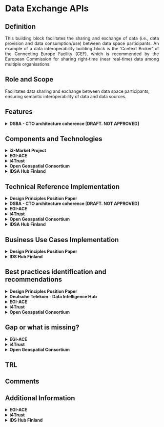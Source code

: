# Data Exchange APIs

## Definition
<div align="justify"> This building block facilitates the sharing and exchange of data (i.e., data provision and data 
  consumption/use) between data space participants. An example of a data interoperability building block is the ‘Context Broker’ 
  of the Connecting Europe Facility (CEF),  which is recommended by the European Commission for sharing right-time (near real-time) data 
  among multiple organisations.</div> 

## Role and Scope
<div allign="justify">Facilitates data sharing and exchange between data space participants, ensuring semantic interoperability of 
  data and data sources.</div>

## Features 
<details>
  <summary><strong>DSBA - CTO architecture coherence [DRAFT. NOT APPROVED]</strong></summary>
  
- Common API for exchange of digital twin data among participants, supporting: 
  - updates
  - queries (including geo-queries)
  - notifications
  - federation
- Extend protocols with metadata
- Handshake
- REST
- HTTP Multipart
- IDSCP (V2)
  
</details>

## Components and Technologies
<details>
  <summary><strong>i3-Market Project</strong></summary>
  
- DCAT-AP
  
</details>

<details>
  <summary><strong>EGI-ACE</strong></summary>
  
  - EGI DataHub, based on Onedata technology.
</details>

<details>
  <summary><strong>i4Trust</strong></summary>
  
  - FIWARE Context Broker technology implementing the standard ETSI NGSI-LD data exchange API.
</details>

<details>
  <summary><strong>Open Geospatial Consortium</strong></summary>
  
  - OGC APIs and OWS building blocks for spatial data exchange including Features, Things, rasters, Observations and many more. 
  - Semantic support is provided by the Vocabulary hub that is hosting OGC specific models but also some domain models, mapping between various ontologies and profiles.
</details>

<details>
  <summary><strong>IDSA Hub Finland </strong></summary>
  
  - IDS connector
  - Eclipse Milo - open source implementation of OPC UA.
</details>


## Technical Reference Implementation

<details>
  <summary><strong>Design Principles Position Paper</strong></summary>
  
<div align="justify">A smart city needs to calculate its environmental performance on the basis of a collection and aggregation of 
  information about all the sustainability projects in its urban environment. This information is shared by different stakeholders, 
  who use different formats and semantics to report CO2 emissions and other indicators. The building block enables syntactic and 
  semantic harmonization of the different data sources, as well as effective exchange of data using a common data exchange API to 
  enable the calculation of the KPIs (key performance indicators) needed.</div>
</details>

<details>
  <summary><strong>DSBA - CTO architecture coherence [DRAFT. NOT APPROVED]</strong></summary>
  
[OpenApi data app](http://market40.eu/wp-content/uploads/MARKET4.0-OC1-winners-2nd-Webinar-OpenAPI-Data-Open.pdf)
</details>

<details>
  <summary><strong>EGI-ACE</strong></summary>
  
  - Creation of Virtual Spaces abstracting physical file location. 
  - Exchange of data between distributed data providers and file publication and sharing.
  - Use of REST API or CDMI API.
</details>


<details>
  <summary><strong>i4Trust</strong></summary>
  
  - Several reference open source implementations of NGSI-LD can be found in the [FIWARE Catalogue](https://github.com/FIWARE/catalogue#core-context-broker-components).
  - [Portfolio](https://i4trust.org/experiments/) of pioneer use cases relying on the i4Trust framework and using NGSI-LD as basis for the data exchange.

</details>

<details>
  <summary><strong>Open Geospatial Consortium</strong></summary>
  
  <div align="justify">OGC suite are technical level interoperability standards, both abstract and encodings. They can contain transport, encodings and data models. Combining these based on the specification is a challenging and error-prone process. In addition, generic standards often require extensions (e.g. specific additional structures) and profiles (subsets and compilations). Ultimate interface or data model definition shall be maximally reusing existing data models, support translations between others, while preserving the semantics and provenance of data.</div></br>
  
  <div align="justify">To enable semantic representations that will enable both logical and ontological model matching, the OGC Definition Server was developed. It is maintaining OGC standards ontologies models and some domain-specific ones that bridge to the abstract secifications models.</div>
</details>

<details>
  <summary><strong>IDSA Hub Finland </strong></summary>
  
  - IDS connector implementation with OPC-UA support. 
  - The connector enables exchanging data retrieved from OPC-UA servers.
</details>


## Business Use Cases Implementation

<details>
  <summary><strong>Design Principles Position Paper</strong></summary>
  
- Domain Data Standard: In manufacturing data spaces, a combination of different standards is used to describe the syntax and semantics of data transactions (e.g. ISO 10303, Asset Administration Shell, eCl@ss).
  
</details>

<details>
  <summary><strong>IDS Hub Finland</strong></summary>
  
- INDEX  - Industrial Data Excellence
  We have used it in the Index project in the Smart Manufacturing use case. It enables the secure exchange of data among manufacturing machines that deploy heterogeneous interfaces and communication protocols. There is a description of the project https://www.dimecc.com/dimecc-services/index/ 
  ![image](https://user-images.githubusercontent.com/95075534/194386301-7e25c8e9-dc5c-4dc7-97e3-368d5b1640ad.png)

  </details>
  
## Best practices identification and recommendations

<details>
  <summary><strong>Design Principles Position Paper</strong></summary>
  
<div align="justify">To ensure interoperability between all data space participants, the technical measures need to be continuously maintained. This includes general agreements and domain specific models. The continuity model provides measures for change, release, and version management.</div></br>
  
- Domain Data Standard: It provides the syntax and semantics for data exchange and data sharing on different levels, in a specific sector or domain. To achieve specific goals, multiple standards can be used in combination. 

</details>

<details>
  <summary><strong>Deutsche Telekom - Data Intelligence Hub</strong></summary>
  <div align="justify">The <a href="https://dih.telekom.net/en/">Telekom - Data Intelligence Hub</a> is intended to serve as a digital connection between companies and be both a source for commercial data acquisition and open data. The platform offers users tools for analysis, acquisition, exchange and processing of data. Industry experts get the possibility to develop new business models, data-driven products or services. It is relevant for companies of all sizes and industries but also for universities, for example, that develop models for the combination of data and algorithms to attain new insights.</div>
</details>

<details>
  <summary><strong>EGI-ACE</strong></summary>
  <div align="justify">DataHub allows you to bring data close to  computing to exploit it efficiently, and to publish a dataset and make it available to a specific community, or worldwide, across federated sites.</div>
</details>

<details>
  <summary><strong>i4Trust</strong></summary>
  
  - Adoption of a common data exchange API is key to foster innovation in data spaces.
  - Common data models (defining vocabulary and semantics associated to that vocabulary) are required.

</details>

<details>
  <summary><strong>Open Geospatial Consortium</strong></summary>
  
  - There are some ontologies and models already in use, practical usage examples. 
  - There is also key governance aspect that needs to be handled and preserved to sustain usefulness and completeness. 
  - Governance needs to be supported by some technical tools and policies.
</details>

## Gap or what is missing?
<details>
  <summary><strong>EGI-ACE</strong></summary>
  
  - More standard API for data access and exchange (e.g. S3)
  - Access to relational or NoSQL DB.
</details>

<details>
  <summary><strong>i4Trust</strong></summary>
  
  - Data exchange based on streaming is required.  The ETSI NGSI-LD standard API is evolving to cover this aspect but some Context Brokers have not yet implemented all latest features of NGSI-LD.
</details>

<details>
  <summary><strong>Open Geospatial Consortium</strong></summary>
  
  - Formal definitions are not always easy to adapt, which is not the gap cannot be filled on the adopter's side, but the thresholds if high.
  - The governance administration is internal, while it is not clear if itcould be better aligned to the Access & Usage Policies building block.
  - Implementation of the Data Usage and Accounting, and Publication & Marketplace Solutions could be helpful.
  - Provenance and traceability support is not stable.
</details>


## TRL

## Comments

## Additional Information
<details>
  <summary><strong>EGI-ACE</strong></summary>
  
  - [EGI - Datahub](https://www.egi.eu/service/datahub/)
</details>


<details>
  <summary><strong>i4Trust</strong></summary>
  
  - Latest version of the [specs](https://www.etsi.org/committee/cim).
  - NGSI-LD is being adopted worldwide as a minimum interoperability mechanism for data exchange by cities. For example, in India has been adopted by the Bureau of Indian Standards.
</details>

  <details>
  <summary><strong>IDS Hub Finland</strong></summary>
  
- INDEX  - Industrial Data Excellence
  More information: https://www.famn.fi/news/smart-factory-prototype-and-other-index-program-results-published/
  </details>

